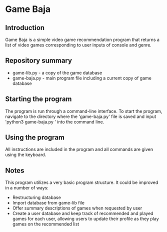 # Game Baja
## Introduction
Game Baja is a simple video game recommendation program that returns a list of video games corresponding to user inputs of console and genre.

## Repository summary
- game-lib.py - a copy of the game database
- game-baja.py - main program file including a current copy of game database

## Starting the program
The program is run through a command-line interface. To start the program, navigate to the directory where the 'game-baja.py' file is saved and input 'python3 game-baja.py ' into the command line.

## Using the program
All instructions are included in the program and all commands are given using the keyboard.

## Notes
This program utilizes a very basic program structure. It could be improved in a number of ways:
- Restructuring database
- Import database from game-lib file
- Offer summary descriptions of games when requested by user
- Create a user database and keep track of recommended and played games for each user, allowing users to update their profile as they play games on the recommended list
